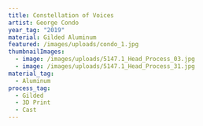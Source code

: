 ```yaml
---
title: Constellation of Voices
artist: George Condo
year_tag: "2019"
material: Gilded Aluminum
featured: /images/uploads/condo_1.jpg
thumbnailImages:
  - image: /images/uploads/5147.1_Head_Process_03.jpg
  - image: /images/uploads/5147.1_Head_Process_31.jpg
material_tag:
  - Aluminum
process_tag:
  - Gilded
  - 3D Print
  - Cast
---
```

